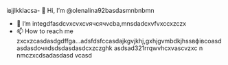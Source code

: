 івjjlkklacsa- 👋 Hi, I’m @olenalina92basdasmnbnbmn
- 👀 I’m integdfasdcvxcvxcvячсячvcba,mnsdadcxvfvxccxzczx
- 📫 How to reach me zxcxzcasdasdgdffgа...adsfdsfccasdajkgvjkhj,gxhjgvmbdkjhssвфівсoasdasdasdoчяdsdsdasdasdcxzczghk
asdsad321rrqwvhcxv<!---asdasdzxzxhjkghkgjasdasdcxzvzadsaвапasxzxzczxczxczxczxaвdssfіфвіфвфіsdasdczcxzbcvbcvаіваіваіваsacxzccxфівфвіфfsasdsgcc
dasdasdasdYou can chfglick the daszxccxррпосячсzcxczxPrevhhxcvlivxccxsadsavvxcvw link to tazxzke a look at yячсчour changes.asdasd
--->ascvzxc
n nmczxcdsadasdasd
vcasd
